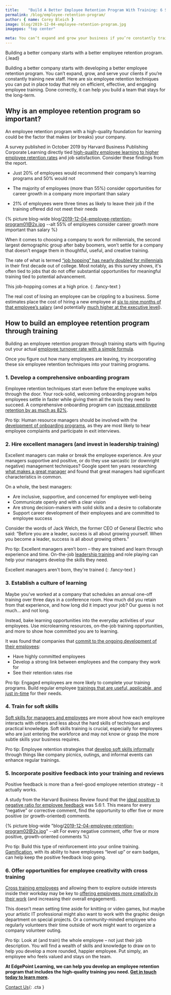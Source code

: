 ```yaml
---
title:    "Build A Better Employee Retention Program With Training: 6 Strategies"
permalink: /blog/employee-retention-program/
author: { name: Corey Bleich }
image: blog/2019-12-04-employee-retention-program.jpg
imagepos: "top center"

meta: You can’t expand and grow your business if you’re constantly training new staff. Build a better employee retention program through training with these tips.
---
```


Building a better company starts with a better employee retention program.
{.lead}

Building a better company starts with developing a better employee retention program. You can’t expand, grow, and serve your clients if you’re constantly training new staff. Here are six employee retention techniques you can put in place today that rely on efficient, effective, and engaging employee training. Done correctly, it can help you build a team that stays for the long-term. 

## Why is an employee retention program so important?  

An employee retention program with a high-quality foundation for learning could be the factor that makes (or breaks) your company. 

A survey published in October 2019 by Harvard Business Publishing Corporate Learning directly tied [high-quality employee learning to higher employee retention rates](https://www.forbes.com/sites/chriswestfall/2019/10/08/new-survey-workers-unsatisfied-with-learning-and-development-programs-training-leadership/#315085fc48a4) and job satisfaction. Consider these findings from the report.

* Just 20% of employees would recommend their company’s learning programs and 50% would not
* The majority of employees (more than 55%) consider opportunities for career growth in a company more important than salary

* 21% of employees were three times as likely to leave their job if the training offered did not meet their needs

{% picture blog-wide blog/2019-12-04-employee-retention-program01@2x.jpg --alt 55% of employees consider career growth more important than salary %}

When it comes to choosing a company to work for millennials, the second largest demographic group after baby boomers, won’t settle for a company that doesn’t engage them in thoughtful, useful, and creative training. 

The rate of what is termed [“job hopping” has nearly doubled for millennials](https://www.edsurge.com/news/2017-07-20-how-many-times-will-people-change-jobs-the-myth-of-the-endlessly-job-hopping-millennial) in their first decade out of college. Most notably, as this survey shows, it's often tied to jobs that do not offer substantial opportunities for meaningful training tied to potential advancement.

This job-hopping comes at a high price.
{: .fancy-text }

The real cost of losing an employee can be crippling to a business. Some estimates place the cost of hiring a new employee at [six to nine months of that employee’s salary](https://www.peoplekeep.com/blog/bid/312123/Employee-Retention-The-Real-Cost-of-Losing-an-Employee) (and potentially [much higher at the executive level](https://www.americanprogress.org/wp-content/uploads/2012/11/CostofTurnover.pdf)).

## How to build an employee retention program through training  

Building an employee retention program through training starts with figuring out your actual [employee turnover rate with a simple formula](https://resources.workable.com/tutorial/calculate-employee-turnover-rate). 

Once you figure out how many employees are leaving, try incorporating these six employee retention techniques into your training programs. 

### 1. Develop a comprehensive onboarding program

Employee retention techniques start even before the employee walks through the door. Your rock-solid, welcoming onboarding program helps employees settle in faster while giving them all the tools they need to succeed. A comprehensive onboarding program can [increase employee retention by as much as 82%](https://b2b-assets.glassdoor.com/the-true-cost-of-a-bad-hire.pdf).

Pro tip: Human resource managers should be involved with the [development of onboarding programs](/blog/better-new-hire-onboarding/), as they are most likely to hear employee complaints and participate in exit interviews.

### 2. Hire excellent managers (and invest in leadership training)

Excellent managers can make or break the employee experience. Are your managers supportive and positive, or do they use sarcastic (or downright negative) management techniques? Google spent ten years researching [what makes a great manager](https://www.inc.com/justin-bariso/google-spent-a-decade-researching-what-makes-a-great-boss-they-came-up-with-these-10-things.html) and found that great managers had significant characteristics in common.

On a whole, the best managers: 

* Are inclusive, supportive, and concerned for employee well-being
* Communicate openly and with a clear vision
* Are strong decision-makers with solid skills and a desire to collaborate
* Support career development of their employees and are committed to employee success

Consider the words of Jack Welch, the former CEO of General Electric who said: “Before you are a leader, success is all about growing yourself. When you become a leader, success is all about growing others.”

Pro tip: Excellent managers aren’t born – they are trained and learn through experience and time. On-the-job [leadership training](/blog/leadership-training-activities-for-employees/) and role playing can help your managers develop the skills they need.

Excellent managers aren't born, they're trained
{: .fancy-text }

### 3. Establish a culture of learning

Maybe you've worked at a company that schedules an annual one-off training over three days in a conference room. How much did you retain from that experience, and how long did it impact your job? Our guess is not much… and not long.  

Instead, bake learning opportunities into the everyday activities of your employees. Use microlearning resources, on-the-job training opportunities, and more to show how committed you are to learning. 

It was found that companies that [commit to the ongoing development of their employees](https://www.researchgate.net/publication/263808540_Impact_of_Training_on_Employee_Retention):

* Have highly committed employees
* Develop a strong link between employees and the company they work for
* See their retention rates rise

Pro tip: Engaged employees are more likely to complete your training programs. Build regular employee [trainings that are useful, applicable, and just in-time](/blog/top-10-types-of-employee-training/) for their needs.

### 4. Train for soft skills

[Soft skills for managers and employees](/blog/train-for-soft-skills/) are more about how each employee interacts with others and less about the hard skills of techniques and practical knowledge. Soft skills training is crucial, especially for employees who are just entering the workforce and may not know or grasp the more subtle skills your business requires.

Pro tip: Employee retention strategies that [develop soft skills informally](https://inside.6q.io/free-employee-retention-strategies/) through things like company picnics, outings, and informal events can enhance regular trainings.

### 5. Incorporate positive feedback into your training and reviews

Positive feedback is more than a feel-good employee retention strategy – it actually works. 

A study from the Harvard Business Review found that the [ideal positive to negative ratio for employee feedback](https://hbr.org/2013/03/the-ideal-praise-to-criticism) was 5.6:1. This means for every “negative” or corrective comment, find the opportunity to offer five or more positive (or growth-oriented) comments.

{% picture blog-wide "blog/2019-12-04-employee-retention-program02@2x.jpg" --alt For every negative comment, offer five or more positive, growth-oriented comments %}

Pro tip: Build this type of reinforcement into your online training. [Gamification](/blog/gamification-in-elearning/), with its ability to have employees “level up” or earn badges, can help keep the positive feedback loop going.

### 6. Offer opportunities for employee creativity with cross training

[Cross training employees](/blog/cross-training-employees/) and allowing them to explore outside interests inside their workday may be key to [offering employees more creativity in their work](https://www.gallup.com/workplace/245498/fostering-creativity-work-managers-push-crush-innovation.aspx) (and increasing their overall engagement). 

This doesn’t mean setting time aside for knitting or video games, but maybe your artistic IT professional might also want to work with the graphic design department on special projects. Or a community-minded employee who regularly volunteers their time outside of work might want to organize a company volunteer outing.

Pro tip: Look at (and train) the whole employee – not just their job description. You will find a wealth of skills and knowledge to draw on to help you develop a more rounded, happier employee. Put simply, an employee who feels valued and stays on the team. 

<strong>At EdgePoint Learning, we can help you develop an employee retention program that includes the high-quality training you need. [Get in touch today to learn more](/contact/).</strong>

[Contact Us](/contact/ ){: .cta }